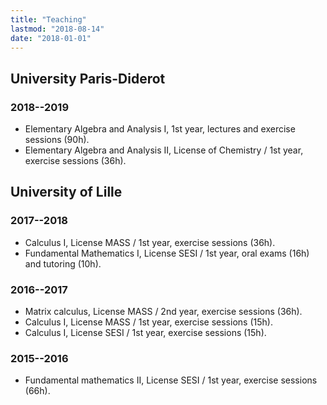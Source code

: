 ```yaml
---
title: "Teaching"
lastmod: "2018-08-14"
date: "2018-01-01"
---
```


## University Paris-Diderot

### 2018--2019

* Elementary Algebra and Analysis I, 1st year, lectures and exercise sessions (90h).
* Elementary Algebra and Analysis II, License of Chemistry / 1st year, exercise sessions (36h).

## University of Lille

### 2017--2018

* Calculus I, License MASS / 1st year, exercise sessions (36h).
* Fundamental Mathematics I, License SESI / 1st year, oral exams (16h) and tutoring (10h).

### 2016--2017

* Matrix calculus, License MASS / 2nd year, exercise sessions (36h).
* Calculus I, License MASS / 1st year, exercise sessions (15h).
* Calculus I, License SESI / 1st year, exercise sessions  (15h).

### 2015--2016

* Fundamental mathematics II, License SESI / 1st year, exercise sessions (66h).

